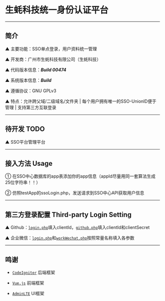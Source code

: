 # 生蚝科技统一身份认证平台

---

## 简介

▲ 主要功能：SSO单点登录，用户资料统一管理

▲ 开发商：广州市生蚝科技有限公司（生蚝科技）

▲ 代码版本信息：***Build 00474***

▲ 系统版本信息：***Build***

▲ 遵循协议：GNU GPLv3

▲ 特点：允许跨父域/二级域名/文件夹 | 每个用户拥有唯一的SSO-UnionID便于管理 | 支持第三方互联登录

---

## 待开发 TODO

▲ SSO平台管理平台

---

## 接入方法 Usage

① 在SSO中心数据库的app表添加你的app信息（appId尽量用同一套算法生成25位字符串！！）

② 仿照testApp的ssoLogin.php，发送请求到SSO中心API获取用户信息

---

## 第三方登录配置 Third-party Login Setting

▲ Github：[`login.php`](https://github.com/OysterTech/OT-SSO/blob/master/login.php#L109)填入clientId，[`github.php`](https://github.com/OysterTech/OT-SSO/blob/master/thirdLogin/github.php)填入clientId和clientSecret

▲ 企业微信：[`login.php`](https://github.com/OysterTech/OT-SSO/blob/master/login.php#L130)和[`workWechat.php`](https://github.com/OysterTech/OT-SSO/blob/master/thirdLogin/workWechat.php)按照常量名称填入各参数

---

## 鸣谢

* [`CodeIgniter`](http://codeigniter.org.cn/) 后端框架

* [`Vue.js`](https://vuejs.org/) 前端框架

* [`AdminLTE`](https://github.com/almasaeed2010/AdminLTE) UI框架
